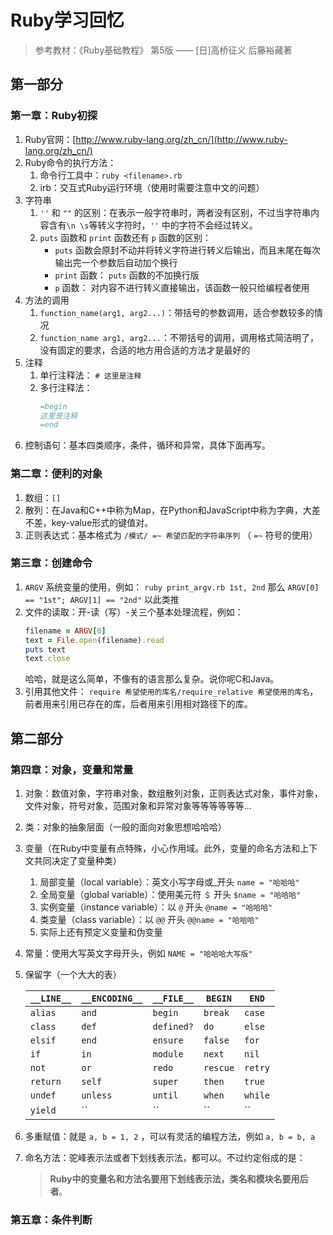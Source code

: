 # Ruby学习回忆

> 参考教材：《Ruby基础教程》 第5版 —— [日]高桥征义 后藤裕藏著

## 第一部分
### 第一章：Ruby初探

1. Ruby官网：[http://www.ruby-lang.org/zh_cn/](http://www.ruby-lang.org/zh_cn/)
2. Ruby命令的执行方法：
    1. 命令行工具中：`ruby <filename>.rb`
    2. irb：交互式Ruby运行环境（使用时需要注意中文的问题）
3. 字符串
    1. `''` 和 `""` 的区别：在表示一般字符串时，两者没有区别，不过当字符串内容含有`\n \s`等转义字符时，`''` 中的字符不会经过转义。
    2. `puts` 函数和 `print` 函数还有 `p` 函数的区别：
        * `puts` 函数会原封不动并将转义字符进行转义后输出，而且末尾在每次输出完一个参数后自动加个换行
        * `print` 函数： `puts` 函数的不加换行版
        * `p` 函数： 对内容不进行转义直接输出，该函数一般只给编程者使用
4. 方法的调用
    1. `function_name(arg1, arg2...)`：带括号的参数调用，适合参数较多的情况
    2. `function_name arg1, arg2...`：不带括号的调用，调用格式简洁明了，没有固定的要求，合适的地方用合适的方法才是最好的
5. 注释
    1. 单行注释法： `# 这里是注释`
    2. 多行注释法： 
        ```ruby
       =begin
       这里是注释
       =end
        ```
6. 控制语句：基本四类顺序，条件，循环和异常，具体下面再写。
### 第二章：便利的对象
1. 数组：`[]`
2. 散列：在Java和C++中称为Map，在Python和JavaScript中称为字典，大差不差，key-value形式的键值对。
3. 正则表达式：基本格式为 `/模式/ =~ 希望匹配的字符串序列` （ `=~` 符号的使用）
### 第三章：创建命令
1. `ARGV` 系统变量的使用，例如： `ruby print_argv.rb 1st, 2nd` 那么 `ARGV[0] == "1st"; ARGV[1] == "2nd"` 以此类推
2. 文件的读取：开-读（写）-关三个基本处理流程，例如：
    ```ruby
   filename = ARGV[0]
   text = File.open(filename).read
   puts text
   text.close
    ```
    哈哈，就是这么简单，不像有的语言那么复杂。说你呢C和Java。
3. 引用其他文件： `require 希望使用的库名/require_relative 希望使用的库名`，前者用来引用已存在的库，后者用来引用相对路径下的库。
## 第二部分
### 第四章：对象，变量和常量
1. 对象：数值对象，字符串对象，数组散列对象，正则表达式对象，事件对象，文件对象，符号对象，范围对象和异常对象等等等等等等...
2. 类：对象的抽象层面（一般的面向对象思想哈哈哈）
3. 变量（在Ruby中变量有点特殊，小心作用域。此外，变量的命名方法和上下文共同决定了变量种类）
    1. 局部变量（local variable）：英文小写字母或_开头 `name = "哈哈哈"`
    2. 全局变量（global variable）：使用美元符 `＄` 开头 `$name = "哈哈哈"`
    3. 实例变量（instance variable）：以 `@` 开头 `@name = "哈哈哈"`
    4. 类变量（class variable）：以 `@@` 开头 `@@name = "哈哈哈"`
    5. 实际上还有预定义变量和伪变量
4. 常量：使用大写英文字母开头，例如 `NAME = "哈哈哈大写版"`
5. 保留字（一个大大的表）

    | `__LINE__` | `__ENCODING__` | `__FILE__` | `BEGIN` | `END` |
    |---|---|---|---|---|
    | `alias` | `and` | `begin` | `break` | `case` |
    | `class` | `def` | `defined?` | `do` | `else` |
    | `elsif` | `end` | `ensure` | `false` | `for` |
    | `if` | `in` | `module` | `next` | `nil` |
    | `not` | `or` | `redo` | `rescue` | `retry` |
    | `return` | `self` | `super` | `then` | `true` |
    | `undef` | `unless` | `until` | `when` | `while` |
    | `yield` | `` | `` | `` | `` |

6. 多重赋值：就是 `a, b = 1, 2` ，可以有灵活的编程方法，例如 `a, b = b, a`
7. 命名方法：驼峰表示法或者下划线表示法，都可以。不过约定俗成的是：
    > **Ruby中的变量名和方法名要用下划线表示法，类名和模块名要用后者**。
### 第五章：条件判断
